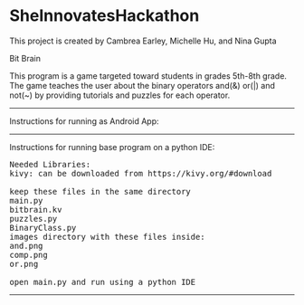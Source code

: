 # SheInnovatesHackathon
This project is created by Cambrea Earley, Michelle Hu, and Nina Gupta


Bit Brain

This program is a game targeted toward students in grades 5th-8th grade.  
The game teaches the user about the binary operators and(&) or(|) and not(~) by providing tutorials and puzzles 
for each operator. 



_______________________________________________________
Instructions for running as Android App:


_______________________________________________________
Instructions for running base program on a python IDE:
<pre>
Needed Libraries:
kivy: can be downloaded from https://kivy.org/#download 

keep these files in the same directory
main.py
bitbrain.kv
puzzles.py
BinaryClass.py
images directory with these files inside:
and.png
comp.png
or.png

open main.py and run using a python IDE
</pre>
_______________________________________________________

